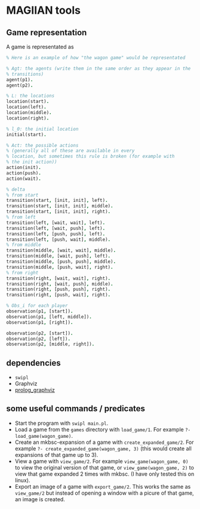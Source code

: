 # MAGIIAN tools

## Game representation
A game is representated as

```prolog
% Here is an example of how "the wagon game" would be representated

% Agt: the agents (write them in the same order as they appear in the
% transitions)
agent(p1).
agent(p2).

% L: the locations
location(start).
location(left).
location(middle).
location(right).

% l_0: the initial location
initial(start).

% Act: the possible actions
% (generally all of these are available in every
% location, but sometimes this rule is broken (for example with
% the init action))
action(init).
action(push).
action(wait).

% delta
% from start
transition(start, [init, init], left).
transition(start, [init, init], middle).
transition(start, [init, init], right).
% from left
transition(left, [wait, wait], left).
transition(left, [wait, push], left).
transition(left, [push, push], left).
transition(left, [push, wait], middle).
% from middle
transition(middle, [wait, wait], middle).
transition(middle, [wait, push], left).
transition(middle, [push, push], middle).
transition(middle, [push, wait], right).
% from right
transition(right, [wait, wait], right).
transition(right, [wait, push], middle).
transition(right, [push, push], right).
transition(right, [push, wait], right).

% Obs_i for each player
observation(p1, [start]).
observation(p1, [left, middle]).
observation(p1, [right]).

observation(p2, [start]).
observation(p2, [left]).
observation(p2, [middle, right]).
```

## dependencies

* `swipl`
* Graphviz
* [prolog_graphviz](https://github.com/wouterbeek/prolog_graphviz)

## some useful commands / predicates

* Start the program with `swipl main.pl`.
* Load a game from the `games` directory with `load_game/1`. For example `?-
  load_game(wagon_game)`.
* Create an mkbsc-expansion of a game with `create_expanded_game/2`. For example
  `?- create_expanded_game(wagon_game, 3)` (this would create all expansions of
  that game up to 3).
* View a game with `view_game/2`. For example `view_game(wagon_game, 0)` to view
  the original version of that game, or `view_game(wagon_game, 2)` to view that
  game expanded 2 times with mkbsc. (I have only tested this on linux).
* Export an image of a game with `export_game/2`. This works the same as
  `view_game/2` but instead of opening a window with a picure of that game, an
  image is created.
